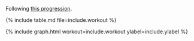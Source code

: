 Following [this progression][{{ include.workout }}].

[{{ include.workout }}]: <https://www.hybridcalisthenics.com/{{ include.workout }}>

{% include table.md file=include.workout %}

{% include graph.html workout=include.workout ylabel=include.ylabel %}

<!-- markdownlint-disable-file MD041 -->
